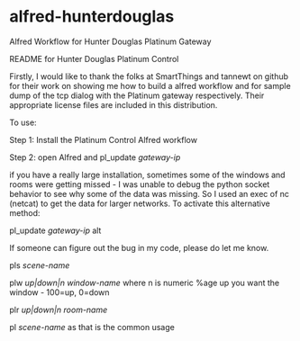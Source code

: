 alfred-hunterdouglas
====================

Alfred Workflow for Hunter Douglas Platinum Gateway

README for Hunter Douglas Platinum Control

Firstly, I would like to thank the folks at SmartThings and tannewt on github for their work on showing me how to build a alfred workflow and for sample dump of the tcp dialog with the Platinum gateway respectively. Their appropriate license files are included in this distribution.

To use:

Step 1:
Install the Platinum Control Alfred workflow

Step 2:
open Alfred and pl_update *gateway-ip*

if you have a really large installation, sometimes some of the windows and rooms were getting missed - I was unable to debug the python socket behavior to see why some of the data was missing. So I used an exec of nc (netcat) to get the data for larger networks. To activate this alternative method:

pl_update *gateway-ip* alt

If someone can figure out the bug in my code, please do let me know.

pls *scene-name*

plw *up|down|n* *window-name*    where n is numeric %age up you want the window - 100=up, 0=down

plr *up|down|n* *room-name*

pl *scene-name*                  as that is the common usage

